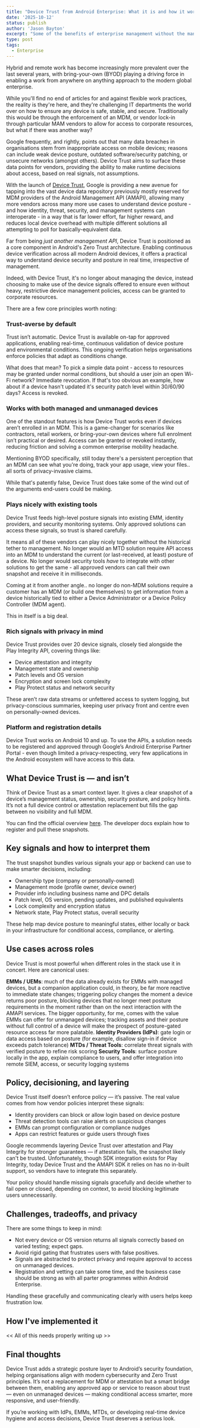 ```yaml
---
title: "Device Trust from Android Enterprise: What it is and how it works (hands-on)"
date: '2025-10-12'
status: publish
author: 'Jason Bayton'
excerpt: "Some of the benefits of enterprise management without the management. Learn why Device Trust is significant"
type: post
tags:
  - Enterprise
---
```


Hybrid and remote work has become increasingly more prevalent over the last several years, with bring-your-own (BYOD) playing a driving force in enabling a work from anywhere on anything approach to the modern global enterprise. 

While you'll find no end of articles for and against flexible work practices, the reality is they're here, and they're challenging IT departments the world over on how to ensure any device is safe, stable, and secure. Traditionally this would be through the enforcement of an MDM, or vendor lock-in through particular MAM vendors to allow for access to corporate resources, but what if there was another way?

Google frequently, and rightly, points out that many data breaches in organisations stem from inappropriate access on mobile devices; reasons can include weak device posture, outdated software/security patching, or unsecure networks (amongst others). Device Trust aims to surface these data points for vendors, providing the ability to make runtime decisions about access, based on real signals, not assumptions.

With the launch of [Device Trust](https://blog.google/products/android-enterprise/introducing-device-trust/), Google is providing a new avenue for tapping into the vast device data repository previously mostly reserved for MDM providers of the Android Management API (AMAPI), allowing many more vendors across many more use cases to understand device posture - and how identity, threat, security, and management systems can interoperate - in a way that is far lower effort, far higher reward, and reduces local device overhead with multiple different solutions all attempting to poll for basically-equivalent data.

Far from being *just another management API*, Device Trust is positioned as a core component in Android's Zero Trust architecture. Enabling continuous device verification across all modern Android devices, it offers a practical way to understand device security and posture in real time, irrespective of management.

Indeed, with Device Trust, it's no longer about managing the device, instead choosing to make use of the device signals offered to ensure even without heavy, restrictive device management policies, access can be granted to corporate resources. 

There are a few core principles worth noting:

### Trust-averse by default

Trust isn’t automatic. Device Trust is available on-tap for approved applications, enabling real-time, continuous validation of device posture and environmental conditions. This ongoing verification helps organisations enforce policies that adapt as conditions change.

What does that mean? To pick a simple data point - access to resources may be granted under normal conditions, but should a user join an open Wi-Fi network? Immediate revocation. If that's too obvious an example, how about if a device hasn't updated it's security patch level within 30/60/90 days? Access is revoked.

### Works with both managed and unmanaged devices

One of the standout features is how Device Trust works even if devices aren’t enrolled in an MDM. This is a game-changer for scenarios like contractors, retail workers, or bring-your-own devices where full enrolment isn’t practical or desired. Access can be granted or revoked instantly, reducing friction and solving a common enterprise mobility headache.

Mentioning BYOD specifically, still today there's a persistent perception that an MDM can see what you're doing, track your app usage, view your files.. all sorts of privacy-invasive claims. 

While that's patently false, Device Trust does take some of the wind out of the arguments end-users could be making.

### Plays nicely with existing tools

Device Trust feeds high-level posture signals into existing EMM, identity providers, and security monitoring systems. Only approved solutions can access these signals, so trust is shared carefully.

It means all of these vendors can play nicely together without the historical tether to management. No longer would an MTD solution require API access into an MDM to understand the current (or last-received, at least) posture of a device. No longer would security tools _have_ to integrate with other solutions to get the same - all approved vendors can call their own snapshot and receive it in milliseconds. 

Coming at it from another angle.. no longer do non-MDM solutions require a customer has an MDM (or build one themselves) to get information from a device historically tied to either a Device Administrator or a Device Policy Controller (MDM agent). 

This in itself is a big deal.

### Rich signals with privacy in mind

Device Trust provides over 20 device signals, closely tied alongside the Play Integrity API, covering things like:

- Device attestation and integrity  
- Management state and ownership  
- Patch levels and OS version  
- Encryption and screen lock complexity  
- Play Protect status and network security  

These aren’t raw data streams or unfettered access to system logging, but privacy-conscious summaries, keeping user privacy front and centre even on personally-owned devices.

### Platform and registration details

Device Trust works on Android 10 and up. To use the APIs, a solution needs to be registered and approved through Google’s Android Enterprise Partner Portal - even though limited a privacy-respecting, very few applications in the Android ecosystem will have access to this data.

## What Device Trust is — and isn’t

Think of Device Trust as a smart context layer. It gives a clear snapshot of a device’s management status, ownership, security posture, and policy hints. It’s not a full device control or attestation replacement but fills the gap between no visibility and full MDM.

You can find the official overview [here](https://support.google.com/work/android/answer/16166663?hl=en). The developer docs explain how to register and pull these snapshots.

## Key signals and how to interpret them

The trust snapshot bundles various signals your app or backend can use to make smarter decisions, including:

- Ownership type (company or personally-owned)  
- Management mode (profile owner, device owner)  
- Provider info including business name and DPC details  
- Patch level, OS version, pending updates, and published equivalents  
- Lock complexity and encryption status  
- Network state, Play Protect status, overall security  

These help map device posture to meaningful states, either locally or back in your infrastructure for conditional access, compliance, or alerting.

## Use cases across roles #
Device Trust is most powerful when different roles in the stack use it in concert. Here are canonical uses:

**EMMs / UEMs**: much of the data already exists for EMMs with managed devices, but a companion application could, in theory, be far more reactive to immediate state changes; triggering policy changes the moment a device returns poor posture, blocking devices that no longer meet posture requirements in the moment rather than on the next interaction with the AMAPI services. The bigger opportunity, for me, comes with the value EMMs can offer for unmanaged devices; tracking assets and their posture without full control of a device will make the prospect of posture-gated resource access far more palatable.
**Identity Providers (IdPs)**: gate login or data access based on posture (for example, disallow sign-in if device exceeds patch tolerance)
**MTDs / Threat Tools**: correlate threat signals with verified posture to refine risk scoring
**Security Tools**: surface posture locally in the app, explain compliance to users, and offer integration into remote SIEM, access, or security logging systems

## Policy, decisioning, and layering

Device Trust itself doesn’t enforce policy — it’s passive. The real value comes from how vendor policies interpret these signals:

- Identity providers can block or allow login based on device posture  
- Threat detection tools can raise alerts on suspicious changes  
- EMMs can prompt configuration or compliance nudges  
- Apps can restrict features or guide users through fixes  

Google recommends layering Device Trust over attestation and Play Integrity for stronger guarantees — if attestation fails, the snapshot likely can't be trusted. Unfortunately, though SDK integration exists for Play Integrity, today Device Trust and the AMAPI SDK it relies on has no in-built support, so vendors have to integrate this separately.

Your policy should handle missing signals gracefully and decide whether to fail open or closed, depending on context, to avoid blocking legitimate users unnecessarily.

## Challenges, tradeoffs, and privacy

There are some things to keep in mind:

- Not every device or OS version returns all signals correctly based on varied testing; expect gaps.  
- Avoid rigid gating that frustrates users with false positives.  
- Signals are abstracted to protect privacy and require approval to access on unmanaged devices.  
- Registration and vetting can take some time, and the business case should be strong as with all parter programmes within Android Enterprise.  

Handling these gracefully and communicating clearly with users helps keep frustration low.

## How I've implemented it

<< All of this needs properly writing up >>

## Final thoughts

Device Trust adds a strategic posture layer to Android’s security foundation, helping organisations align with modern cybersecurity and Zero Trust principles. It’s not a replacement for MDM or attestation but a smart bridge between them, enabling any approved app or service to reason about trust — even on unmanaged devices — making conditional access smarter, more responsive, and user-friendly.

If you’re working with IdPs, EMMs, MTDs, or developing real-time device hygiene and access decisions, Device Trust deserves a serious look.